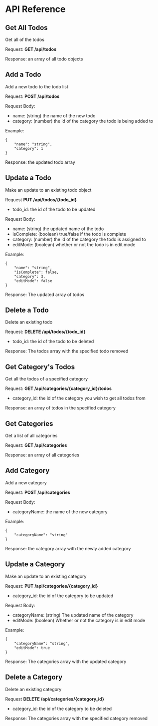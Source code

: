 # API Reference

## Get All Todos
Get all of the todos

Request: **GET /api/todos**

Response: an array of all todo objects

## Add a Todo
Add a new todo to the todo list

Request: **POST /api/todos**

Request Body: 
* name: (string) the name of the new todo
* category: (number) the id of the category the todo is being added to

Example:

```
{ 
    "name": "string", 
    "category": 1
}
```
Response: the updated todo array

## Update a Todo
Make an update to an existing todo object

Request **PUT /api/todos/{todo_id}**
* todo_id: the id of the todo to be updated

Request Body: 
* name: (string) the updated name of the todo
* isComplete: (boolean) true/false if the todo is complete
* category: (number) the id of the category the todo is assigned to
* editMode: (boolean) whether or not the todo is in edit mode

Example:
```
{
    "name": "string",
    "isComplete": false,
    "category": 3,
    "editMode": false
}
```
Response: The updated array of todos

## Delete a Todo
Delete an existing todo

Request: **DELETE /api/todos/{todo_id}**

* todo_id: the id of the todo to be deleted

Response: The todos array with the specified todo removed

## Get Category's Todos
Get all the todos of a specified category

Request: **GET /api/categories/{category_id}/todos**
* category_id: the id of the category you wish to get all todos from

Response: an array of todos in the specified category

## Get Categories
Get a list of all categories

Request: **GET /api/categories**

Response: an array of all categories

## Add Category
Add a new category

Request: **POST /api/categories**

Request Body:
* categoryName: the name of the new category

Example:
````
{
    "categoryName": "string"
}
````

Response: the category array with the newly added category

## Update a Category
Make an update to an existing category

Request: **PUT /api/categories/{category_id}**
* category_id: the id of the category to be updated

Request Body:
* categoryName: (string) The updated name of the category
* editMode: (boolean) Whether or not the category is in edit mode

Example:
````
{
    "categoryName": "string",
    "editMode": true
}
````
Response: The categories array with the updated category

## Delete a Category
Delete an existing category

Request **DELETE /api/categories/{category_id}**
* category_id: the id of the category to be deleted

Response: The categories array with the specified category removed
